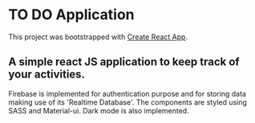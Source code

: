# TO DO Application

This project was bootstrapped with [Create React App](https://github.com/facebook/create-react-app).

## A simple react JS application to keep track of your activities.
Firebase is implemented for authentication purpose and for storing data making use of its 'Realtime Database'.
The components are styled using SASS and Material-ui.
Dark mode is also implemented.
